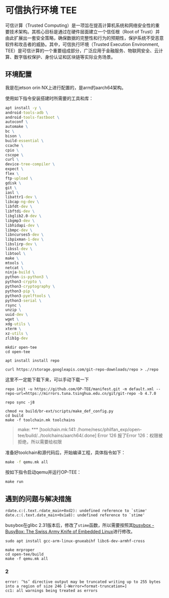 # 可信执行环境 TEE

可信计算（Trusted Computing）是一项旨在提高计算机系统和网络安全性的重要技术架构。其核心目标是通过在硬件层面建立一个信任根（Root of Trust）并由此扩展出一套安全策略，确保数据的完整性和行为的预期性，保护系统不受恶意软件和攻击者的威胁。其中，可信执行环境（Trusted Execution Environment, TEE）是可信计算的一个重要组成部分，广泛应用于金融服务、物联网安全、云计算、数字版权保护、身份认证和区块链等实际业务场景。


## 环境配置

我是在jetson orin NX上进行配置的，是arm的aarch64架构。

使用如下指令安装搭建时所需要的工具和库：
```cmd
apt install -y \
android-tools-adb \
android-tools-fastboot \
autoconf \
automake \
bc \
bison \
build-essential \
ccache \
cpio \
cscope \
curl \
device-tree-compiler \
expect \
flex \
ftp-upload \
gdisk \
git \
iasl \
libattr1-dev \
libcap-ng-dev \
libfdt-dev \
libftdi-dev \
libglib2.0-dev \
libgmp3-dev \
libhidapi-dev \
libmpc-dev \
libncurses5-dev \
libpixman-1-dev \
libslirp-dev \
libssl-dev \
libtool \
make \
mtools \
netcat \
ninja-build \
python-is-python3 \
python3-crypto \
python3-cryptography \
python3-pip \
python3-pyelftools \
python3-serial \
rsync \
unzip \
uuid-dev \
wget \
xdg-utils \
xterm \
xz-utils \
zlib1g-dev
```

```shell title="创建目录"
mkdir open-tee
cd open-tee
```

```shell title="安装repo"
apt install install repo

curl https://storage.googleapis.com/git-repo-downloads/repo > ./repo
```
这里不一定能下载下来，可以手动下载一下

```shell title="初始化"
repo init -u https://github.com/OP-TEE/manifest.git -m default.xml --repo-url=https://mirrors.tuna.tsinghua.edu.cn/git/git-repo -b 4.7.0
```

```shell title="同步"
repo sync -j8
```

```shell
chmod +x build/br-ext/scripts/make_def_config.py
cd build
make -f toolchain.mk toolchains
```

> make: *** [toolchain.mk:141: /home/nesc/philfan_exp/open-tee/build/../toolchains/aarch64/.done] Error 126
> 报了Error 126：权限被拒绝，所以需要给权限


准备好toolchain和源代码后，开始编译工程，具体指令如下：
```cmd
make -f qemu.mk all
```


按如下指令启动qemu并运行OP-TEE：
```cmd
make run
```


## 遇到的问题与解决措施

```
rdate.c:(.text.rdate_main+0xd2): undefined reference to `stime'
date.c:(.text.date_main+0x1a8): undefined reference to `stime'
```

busybox在glibc 2.31版本后，修改了`stime`函数，所以需要按照其[busybox - BusyBox: The Swiss Army Knife of Embedded Linux](https://git.busybox.net/busybox/commit/?id=d3539be8f27b8cbfdfee460fe08299158f08bcd9)进行修改。

```
sudo apt install gcc-arm-linux-gnueabihf libc6-dev-armhf-cross

make mrproper
cd open-tee/build
make -f qemu.mk all
```


### 2
```
error: ‘%s’ directive output may be truncated writing up to 255 bytes into a region of size 246 [-Werror=format-truncation=]
cc1: all warnings being treated as errors
```
